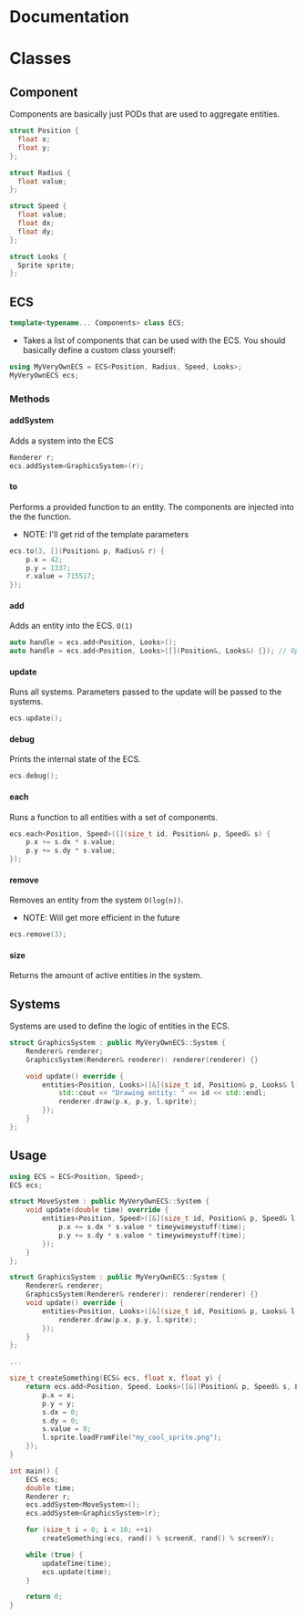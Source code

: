 Documentation
=============

# Classes

## Component
Components are basically just PODs that are used to aggregate entities.

```cpp
struct Position {
  float x;
  float y;
};

struct Radius {
  float value;
};

struct Speed {
  float value;
  float dx;
  float dy;
};

struct Looks {
  Sprite sprite;
};
```

## ECS

```cpp
template<typename... Components> class ECS;
```

* Takes a list of components that can be used with the ECS. You should basically
define a custom class yourself:

```cpp
using MyVeryOwnECS = ECS<Position, Radius, Speed, Looks>;
MyVeryOwnECS ecs;
```


### Methods

#### addSystem
Adds a system into the ECS

```cpp
Renderer r;
ecs.addSystem<GraphicsSystem>(r);
```

#### to
Performs a provided function to an entity. The components are injected into the
the function.

* NOTE: I'll get rid of the template parameters

```cpp
ecs.to(3, [](Position& p, Radius& r) {
    p.x = 42;
    p.y = 1337;
    r.value = 715517;
});
```

#### add
Adds an entity into the ECS. ``O(1)``

```cpp
auto handle = ecs.add<Position, Looks>();
auto handle = ecs.add<Position, Looks>([](Position&, Looks&) {}); // Optional initialization function
```

#### update
Runs all systems. Parameters passed to the update will be passed to the systems.

```cpp
ecs.update();
```

#### debug
Prints the internal state of the ECS.
```cpp
ecs.debug();
```

#### each
Runs a function to all entities with a set of components.

```cpp
ecs.each<Position, Speed>([](size_t id, Position& p, Speed& s) {
    p.x += s.dx * s.value;
    p.y += s.dy * s.value;
});
```

#### remove
Removes an entity from the system ``O(log(n))``.
* NOTE: Will get more efficient in the future

```cpp
ecs.remove(3);
```

#### size
Returns the amount of active entities in the system.



## Systems
Systems are used to define the logic of entities in the ECS.

```cpp
struct GraphicsSystem : public MyVeryOwnECS::System {
    Renderer& renderer;
    GraphicsSystem(Renderer& renderer): renderer(renderer) {}

    void update() override {
        entities<Position, Looks>([&](size_t id, Position& p, Looks& l) {
            std::cout << "Drawing entity: " << id << std::endl;
            renderer.draw(p.x, p.y, l.sprite);
        });
    }
};
```

## Usage
```cpp
using ECS = ECS<Position, Speed>;
ECS ecs;

struct MoveSystem : public MyVeryOwnECS::System {
    void update(double time) override {
        entities<Position, Speed>([&](size_t id, Position& p, Speed& l) {
            p.x += s.dx * s.value * timeywimeystuff(time);
            p.y += s.dy * s.value * timeywimeystuff(time);
        });
    }
};

struct GraphicsSystem : public MyVeryOwnECS::System {
    Renderer& renderer;
    GraphicsSystem(Renderer& renderer): renderer(renderer) {}
    void update() override {
        entities<Position, Looks>([&](size_t id, Position& p, Looks& l) {
            renderer.draw(p.x, p.y, l.sprite);
        });
    }
};

...

size_t createSomething(ECS& ecs, float x, float y) {
    return ecs.add<Position, Speed, Looks>([&](Position& p, Speed& s, Looks& l) {
        p.x = x;
        p.y = y;
        s.dx = 0;
        s.dy = 0;
        s.value = 0;
        l.sprite.loadFromFile("my_cool_sprite.png");
    });
}

int main() {
    ECS ecs;
    double time;
    Renderer r;
    ecs.addSystem<MoveSystem>();
    ecs.addSystem<GraphicsSystem>(r);

    for (size_t i = 0; i < 10; ++i)
        createSomething(ecs, rand() % screenX, rand() % screenY);

    while (true) {
        updateTime(time);
        ecs.update(time);
    }

    return 0;
}

```
